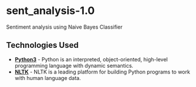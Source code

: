 # sent_analysis-1.0
Sentiment analysis using Naive Bayes Classifier

## Technologies Used
* **[Python3](https://www.python.org/downloads/)** - Python is an interpreted, object-oriented, high-level programming language with dynamic semantics.
* **[NLTK](https://www.nltk.org/)** - NLTK is a leading platform for building Python programs to work with human language data.
